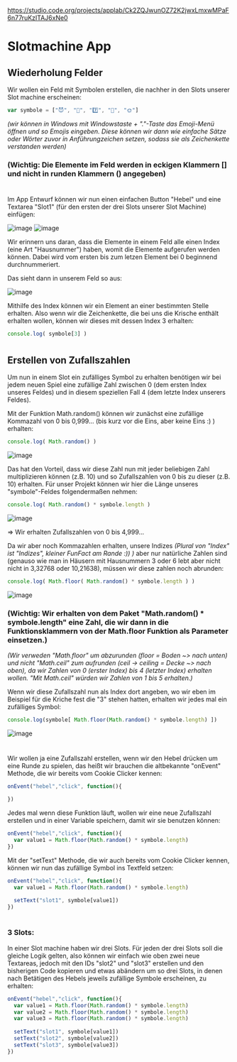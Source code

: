 https://studio.code.org/projects/applab/Ck2ZQJwunOZ72K2jwxLmxwMPaF6n77ruKzITAJ6xNe0

# Slotmachine App

## Wiederholung Felder
Wir wollen ein Feld mit Symbolen erstellen, die nachher in den Slots unserer Slot machine erscheinen:

```js
var symbole = ["😈", "🎱", "7️⃣", "🍒", "🌞"]
```
_(wir können in Windows mit Windowstaste + "."-Taste das Emoji-Menü öffnen und so Emojis eingeben. Diese können wir dann wie einfache Sätze oder Wörter zuvor in Anführungzeichen setzen, sodass sie als Zeichenkette verstanden werden)_


### (Wichtig: Die Elemente im Feld werden in eckigen Klammern [] und nicht in runden Klammern () angegeben)

#
Im App Entwurf können wir nun einen einfachen Button "Hebel" und eine Textarea "Slot1" (für den ersten der drei Slots unserer Slot Machine) einfügen:

![image](./pics/graphic1.png)
![image](./pics/graphic2.png)

Wir erinnern uns daran, dass die Elemente in einem Feld alle einen Index (eine Art "Hausnummer") haben, womit die Elemente aufgerufen werden können. Dabei wird vom ersten bis zum letzen Element bei 0 beginnend durchnummeriert.

Das sieht dann in unserem Feld so aus:

![image](./pics/graphic3.png)

Mithilfe des Index können wir ein Element an einer bestimmten Stelle erhalten. Also wenn wir die Zeichenkette, die bei uns die Krische enthält erhalten wollen, können wir dieses mit dessen Index 3 erhalten: 

```js
console.log( symbole[3] )
```
#
## Erstellen von Zufallszahlen
Um nun in einem Slot ein zufälliges Symbol zu erhalten benötigen wir bei jedem neuen Spiel eine zufällige Zahl zwischen 0 (dem ersten Index unseres Feldes) und in diesem speziellen Fall 4 (dem letzte Index unserers Feldes).

Mit der Funktion Math.random() können wir zunächst eine zufällige Kommazahl von 0 bis 0,999... (bis kurz vor die Eins, aber keine Eins :) ) erhalten:

```js
console.log( Math.random() )
```
![image](./pics/graphic4.png)

Das hat den Vorteil, dass wir diese Zahl nun mit jeder beliebigen Zahl multiplizieren können (z.B. 10) und so Zufallszahlen von 0 bis zu dieser (z.B. 10) erhalten. Für unser Projekt können wir hier die Länge unseres "symbole"-Feldes folgendermaßen nehmen:

```js
console.log( Math.random() * symbole.length )
```
![image](./pics/graphic5.png)

=> Wir erhalten Zufallszahlen von 0 bis 4,999...

Da wir aber noch Kommazahlen erhalten, unsere Indizes _(Plural von "Index" ist "Indizes", kleiner FunFact am Rande :)) )_ aber nur natürliche Zahlen sind (genauso wie man in Häusern mit Hausnummern 3 oder 6 lebt aber nicht nicht in 3,32768 oder 10,21638), müssen wir diese zahlen noch abrunden:

```js
console.log( Math.floor( Math.random() * symbole.length ) )
```
![image](./pics/graphic6.png)

### (Wichtig: Wir erhalten von dem Paket "Math.random() * symbole.length" eine Zahl, die wir dann in die Funktionsklammern von der Math.floor Funktion als Parameter einsetzen.)

_(Wir verweden "Math.floor" um abzurunden (floor = Boden ~> nach unten) und nicht "Math.ceil" zum aufrunden (ceil -> ceiling = Decke ~> nach oben), da wir Zahlen von 0 (erster Index) bis 4 (letzter Index) erhalten wollen. "Mit Math.ceil" würden wir Zahlen von 1 bis 5 erhalten.)_

Wenn wir diese Zufallszahl nun als Index dort angeben, wo wir eben im Beispiel für die Kriche fest die "3" stehen hatten, erhalten wir jedes mal ein zufälliges Symbol:

```js
console.log(symbole[ Math.floor(Math.random() * symbole.length) ])
```
![image](./pics/graphic7.png)

#
Wir wollen ja eine Zufallszahl erstellen, wenn wir den Hebel drücken um eine Runde zu spielen, das heißt wir brauchen die altbekannte "onEvent" Methode, die wir bereits vom Cookie Clicker kennen:

```js
onEvent("hebel","click", function(){

})
```

Jedes mal wenn diese Funktion läuft, wollen wir eine neue Zufallszahl erstellen und in einer Variable speichern, damit wir sie benutzen können:
```js
onEvent("hebel","click", function(){
  var value1 = Math.floor(Math.random() * symbole.length)
})
```

Mit der "setText" Methode, die wir auch bereits vom Cookie Clicker kennen, können wir nun das zufällige Symbol ins Textfeld setzen:
```js
onEvent("hebel","click", function(){
  var value1 = Math.floor(Math.random() * symbole.length)
  
  setText("slot1", symbole[value1])
})
```
#
### 3 Slots:
In einer Slot machine haben wir drei Slots. Für jeden der drei Slots soll die gleiche Logik gelten, also können wir einfach wie oben zwei neue Textareas, jedoch mit den IDs "slot2" und "slot3" erstellen und den bisherigen Code kopieren und etwas abändern um so drei Slots, in denen nach Betätigen des Hebels jeweils zufällige Symbole erscheinen, zu erhalten:

```js
onEvent("hebel","click", function(){
  var value1 = Math.floor(Math.random() * symbole.length)
  var value2 = Math.floor(Math.random() * symbole.length)
  var value3 = Math.floor(Math.random() * symbole.length)
  
  setText("slot1", symbole[value1])
  setText("slot2", symbole[value2])
  setText("slot3", symbole[value3])
})
```
